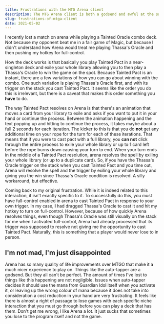 ```yaml
---
title: Frustrations with the MTG Arena client
description: The MTG Arena client is both a godsend and awful at the same time for game play.
slug: frustrations-of-mtga-client
date: 2021-05-02
---
```


I recently lost a match on arena while playing a <card-link name='Tainted Pact'>Tainted</card-link> <card-link name="Thassa's Oracle">Oracle</card-link> combo deck. Not because my opponent beat me in a fair game of Magic, but because I didn't understand how Arena would treat me playing <card-link>Thassa's Oracle</card-link> and then pushing my hotkey for full-control.

How the deck works is that basically you play <card-link>Tainted Pact</card-link> in a near-singleton deck and exile your whole library allowing you to then play a <card-link>Thassa's Oracle</card-link> to win the game on the spot. Because <card-link>Tainted Pact</card-link> is an instant, there are a few variations of how you can go about winning with the combo. One such variation is playing <card-link>Thassa's Oracle</card-link> first, and with its trigger on the stack you cast <card-link>Tainted Pact</card-link>. It seems like the order you do this is irrelevant, but there is a caveat that makes this order something you __have__ to do.

The way <card-link>Tainted Pact</card-link> resolves on Arena is that there's an animation that moves a card from your library to exile and asks if you want to put it in your hand or continue the process. Between the animation happening and the text popping up and hitting to continue the process, it takes maybe about a full 2 seconds for each iteration. The kicker to this is that you do __not__ get any additional time on your rope for the turn for each of these iterations. That means that if you were to cast pact with a full library, you __can not__ click through the entire process to exile your whole library or up to 1 card left before the rope burns down causing your turn to end. When your turn ends in the middle of a <card-link>Tainted Pact</card-link> resolution, arena resolves the spell by exiling your whole library (or up to a duplicate card). So, if you have the <card-link>Thassa's Oracle</card-link> trigger on the stack when you cast <card-link>Tainted Pact</card-link> and you time out, Arena will resolve the spell and the trigger by exiling your whole library and giving you the win since <card-link>Thassa's Oracle</card-link> condition is resolved. A silly workaround, but effective.

Coming back to my original frustration. While it is indeed related to this interaction, it isn't exactly specific to it. To successfully do this, you must have full-control enabled in arena to cast <card-link>Tainted Pact</card-link> in response to your own trigger. In my case, I had dragged <card-link>Thassa's Oracle</card-link> to cast it and hit my hotkey to turn on full-control. However, because of how quickly Arena resolves things, even though <card-link>Thassa's Oracle</card-link> was still visually on the stack for me when I activated full-control, Arena had already processed that its trigger was supposed to resolve not giving me the opportunity to cast <card-link>Tainted Pact</card-link>. Naturally, this is something that a player would never lose to in person.

## I'm not mad, I'm just disappointed

Arena has so many quality of life improvements over MTGO that make it a much nicer experience to play on. Things like the auto-tapper are a godsend. But they all can't be perfect. The amount of times I've lost to things like this happening are not negligible. Issues when auto-tapper decides it should use the mana from <card-link>Guardian Idol</card-link> itself when you activate it, or leaving up the wrong colour of mana because it does not take into consideration a cost reduction in your hand are very frustrating. It feels like there is almost a right of passage to lose games with each specific niche interaction that you must go through before you can play a deck that has them. Don't get me wrong, I like Arena a lot. It just sucks that sometimes you lose to the program itself and not the game.